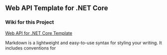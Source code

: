 ## Web API Template for .NET Core

### Wiki for this Project
[Web API for .NET Core Template](https://amiedd.github.io/WebAPITemplateCore/)

Markdown is a lightweight and easy-to-use syntax for styling your writing. It includes conventions for


